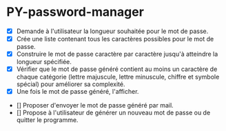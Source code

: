 # PY-password-manager

- [x] Demande à l'utilisateur la longueur souhaitée pour le mot de passe.
- [x] Crée une liste contenant tous les caractères possibles pour le mot de passe. 
- [x] Construire le mot de passe caractère par caractère jusqu'à atteindre la longueur spécifiée.
- [x] Vérifier que le mot de passe généré contient au moins un caractère de chaque catégorie (lettre majuscule, lettre minuscule, chiffre et symbole spécial) pour améliorer sa complexité.
- [x] Une fois le mot de passe généré, l'afficher.
- [] Proposer d'envoyer le mot de passe généré par mail.
- [] Propose à l'utilisateur de générer un nouveau mot de passe ou de quitter le programme.
